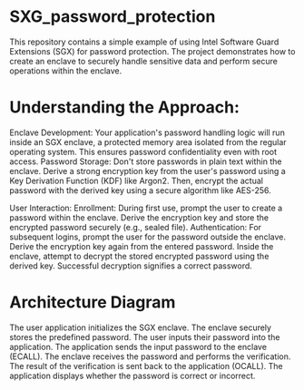 # SXG_password_protection
This repository contains a simple example of using Intel Software Guard Extensions (SGX) for password protection. The project demonstrates how to create an enclave to securely handle sensitive data and perform secure operations within the enclave.

# Understanding the Approach:
Enclave Development: Your application's password handling logic will run inside an SGX enclave, a protected memory area isolated from the regular operating system. This ensures password confidentiality even with root access.
Password Storage: Don't store passwords in plain text within the enclave. Derive a strong encryption key from the user's password using a Key Derivation Function (KDF) like Argon2. Then, encrypt the actual password with the derived key using a secure algorithm like AES-256.

User Interaction:
Enrollment: During first use, prompt the user to create a password within the enclave. Derive the encryption key and store the encrypted password securely (e.g., sealed file).
Authentication: For subsequent logins, prompt the user for the password outside the enclave. Derive the encryption key again from the entered password. Inside the enclave, attempt to decrypt the stored encrypted password using the derived key. Successful decryption signifies a correct password.

# Architecture Diagram
The user application initializes the SGX enclave.
The enclave securely stores the predefined password.
The user inputs their password into the application.
The application sends the input password to the enclave (ECALL).
The enclave receives the password and performs the verification.
The result of the verification is sent back to the application (OCALL).
The application displays whether the password is correct or incorrect.
